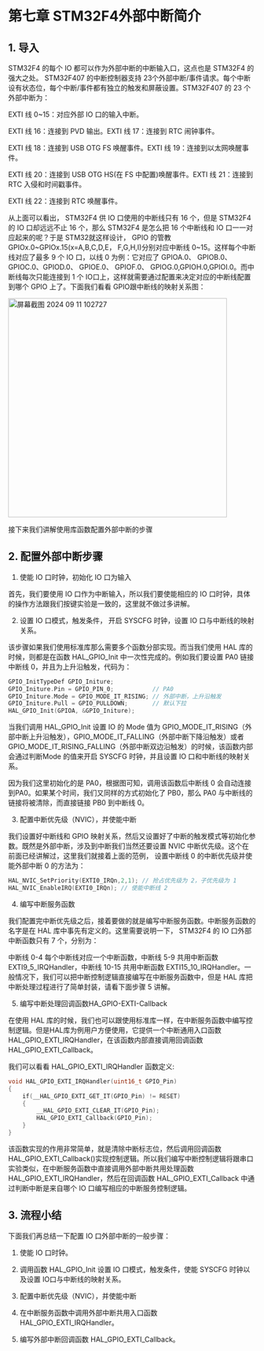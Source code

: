# 第七章 STM32F4外部中断简介

## 1. 导入

STM32F4 的每个 IO 都可以作为外部中断的中断输入口，这点也是 STM32F4 的强大之处。 STM32F407 的中断控制器支持 23个外部中断/事件请求。每个中断设有状态位，每个中断/事件都有独立的触发和屏蔽设置。STM32F407 的 23 个外部中断为：

EXTI 线 0~15：对应外部 IO 口的输入中断。

EXTI 线 16：连接到 PVD 输出。EXTI 线 17：连接到 RTC 闹钟事件。

EXTI 线 18：连接到 USB OTG FS 唤醒事件。EXTI 线 19：连接到以太网唤醒事件。

EXTI 线 20：连接到 USB OTG HS(在 FS 中配置)唤醒事件。EXTI 线 21：连接到 RTC 入侵和时间戳事件。

EXTI 线 22：连接到 RTC 唤醒事件。

从上面可以看出， STM32F4 供 IO 口使用的中断线只有 16 个，但是 STM32F4 的 IO 口却远远不止 16 个，那么 STM32F4 是怎么把 16 个中断线和 IO 口一一对应起来的呢？于是 STM32就这样设计， GPIO 的管教 GPIOx.0~GPIOx.15(x=A,B,C,D,E， F,G,H,I)分别对应中断线 0~15。这样每个中断线对应了最多 9 个 IO 口，以线 0 为例：它对应了 GPIOA.0、 GPIOB.0、 GPIOC.0、GPIOD.0、 GPIOE.0、 GPIOF.0、 GPIOG.0,GPIOH.0,GPIOI.0。而中断线每次只能连接到 1 个 IO口上，这样就需要通过配置来决定对应的中断线配置到哪个 GPIO 上了。下面我们看看 GPIO跟中断线的映射关系图：

<img src="https://img.picgo.net/2024/09/11/-2024-09-11-1027272721e93fd29d3e83.png" title="" alt="屏幕截图 2024 09 11 102727" width="445">

接下来我们讲解使用库函数配置外部中断的步骤

## 2. 配置外部中断步骤

1) 使能 IO 口时钟，初始化 IO 口为输入

首先，我们要使用 IO 口作为中断输入，所以我们要使能相应的 IO 口时钟，具体的操作方法跟我们按键实验是一致的，这里就不做过多讲解。

2. 设置 IO 口模式，触发条件， 开启 SYSCFG 时钟，设置 IO 口与中断线的映射关系。

该步骤如果我们使用标准库那么需要多个函数分部实现。而当我们使用 HAL 库的时候，则都是在函数 HAL_GPIO_Init 中一次性完成的。例如我们要设置 PA0 链接中断线 0，并且为上升沿触发，代码为：

```c
GPIO_InitTypeDef GPIO_Initure;
GPIO_Initure.Pin = GPIO_PIN_0;           // PA0
GPIO_Initure.Mode = GPIO_MODE_IT_RISING; // 外部中断，上升沿触发
GPIO_Initure.Pull = GPIO_PULLDOWN;       // 默认下拉
HAL_GPIO_Init(GPIOA, &GPIO_Initure);
```

当我们调用 HAL_GPIO_Init 设置 IO 的 Mode 值为 GPIO_MODE_IT_RISING（外部中断上升沿触发），GPIO_MODE_IT_FALLING（外部中断下降沿触发）或者GPIO_MODE_IT_RISING_FALLING（外部中断双边沿触发）的时候，该函数内部会通过判断Mode 的值来开启 SYSCFG 时钟，并且设置 IO 口和中断线的映射关系。

因为我们这里初始化的是 PA0，根据图可知，调用该函数后中断线 0 会自动连接到PA0。如果某个时间，我们又同样的方式初始化了 PB0，那么 PA0 与中断线的链接将被清除，而直接链接 PB0 到中断线 0。

3. 配置中断优先级（NVIC），并使能中断

我们设置好中断线和 GPIO 映射关系，然后又设置好了中断的触发模式等初始化参数。既然是外部中断，涉及到中断我们当然还要设置 NVIC 中断优先级。这个在前面已经讲解过，这里我们就接着上面的范例， 设置中断线 0 的中断优先级并使能外部中断 0 的方法为：

```c
HAL_NVIC_SetPriority(EXTI0_IRQn,2,1); // 抢占优先级为 2，子优先级为 1
HAL_NVIC_EnableIRQ(EXTI0_IRQn); // 使能中断线 2
```

4. 编写中断服务函数

我们配置完中断优先级之后，接着要做的就是编写中断服务函数。中断服务函数的名字是在 HAL 库中事先有定义的。这里需要说明一下， STM32F4 的 IO 口外部中断函数只有 7 个，分别为：

中断线 0-4 每个中断线对应一个中断函数，中断线 5-9 共用中断函数 EXTI9_5_IRQHandler，中断线 10-15 共用中断函数 EXTI15_10_IRQHandler。一般情况下，我们可以把中断控制逻辑直接编写在中断服务函数中，但是 HAL 库把中断处理过程进行了简单封装，请看下面步骤 5 讲解。

5. 编写中断处理回调函数HA_GPIO-EXTI-Callback

在使用 HAL 库的时候，我们也可以跟使用标准库一样，在中断服务函数中编写控制逻辑。但是HAL库为例用户方便使用，它提供一个中断通用入口函数HAL_GPIO_EXTI_IRQHandler，在该函数内部直接调用回调函数 HAL_GPIO_EXTI_Callback。

我们可以看看 HAL_GPIO_EXTI_IRQHandler 函数定义:

```c
void HAL_GPIO_EXTI_IRQHandler(uint16_t GPIO_Pin)
{
    if(__HAL_GPIO_EXTI_GET_IT(GPIO_Pin) != RESET)
    {
        __HAL_GPIO_EXTI_CLEAR_IT(GPIO_Pin);
        HAL_GPIO_EXTI_Callback(GPIO_Pin);
    }
}
```

该函数实现的作用非常简单，就是清除中断标志位，然后调用回调函数HAL_GPIO_EXTI_Callback()实现控制逻辑。所以我们编写中断控制逻辑将跟串口实验类似，在中断服务函数中直接调用外部中断共用处理函数 HAL_GPIO_EXTI_IRQHandler，然后在回调函数 HAL_GPIO_EXTI_Callback 中通过判断中断是来自哪个 IO 口编写相应的中断服务控制逻辑。

## 3. 流程小结

下面我们再总结一下配置 IO 口外部中断的一般步骤：

1. 使能 IO 口时钟。

2. 调用函数 HAL_GPIO_Init 设置 IO 口模式，触发条件，使能 SYSCFG 时钟以及设置 IO口与中断线的映射关系。

3. 配置中断优先级（NVIC），并使能中断

4. 在中断服务函数中调用外部中断共用入口函数 HAL_GPIO_EXTI_IRQHandler。

5. 编写外部中断回调函数 HAL_GPIO_EXTI_Callback。


